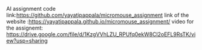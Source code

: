 AI assignment
code link:https://github.com/yayatipappala/micromouse_assignment
link of the website :https://yayatipappala.github.io/micromouse_assignment/
video for the assignemt: https://drive.google.com/file/d/1KzgVVhLZU_RPUfq0ekW8Cl2oEFL9RsTK/view?usp=sharing
